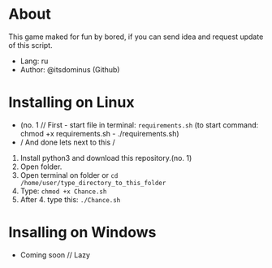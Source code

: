 # About
This game maked for fun by bored, if you can send idea and request update of this script.

- Lang: ru
- Author: @itsdominus (Github)
# Installing on Linux

- (no. 1 // First - start file in terminal: ```requirements.sh``` (to start command: chmod +x requirements.sh - ./requirements.sh)
- \/ And done lets next to this \/

1. Install python3 and download this repository.(no. 1)
2. Open folder.
3. Open terminal on folder or ```cd /home/user/type_directory_to_this_folder```
4. Type: ```chmod +x Chance.sh```
5. After 4. type this: ```./Chance.sh```

# Insalling on Windows

- Coming soon // Lazy
